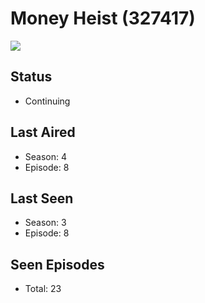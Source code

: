 # Money Heist (327417)

<img src="https://dg31sz3gwrwan.cloudfront.net/poster/327417/1376108-0-optimized.jpg" />

## Status
* Continuing
## Last Aired
* Season: 4
* Episode: 8
## Last Seen
* Season: 3
* Episode: 8
## Seen Episodes
* Total: 23
